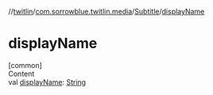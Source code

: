 //[twitlin](../../index.md)/[com.sorrowblue.twitlin.media](../index.md)/[Subtitle](index.md)/[displayName](display-name.md)



# displayName  
[common]  
Content  
val [displayName](display-name.md): [String](https://kotlinlang.org/api/latest/jvm/stdlib/kotlin/-string/index.html)  



